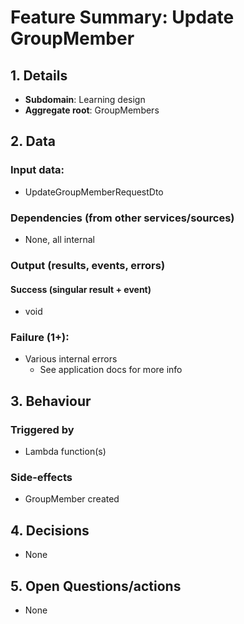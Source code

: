 # Feature Summary: Update GroupMember

## 1. Details

- **Subdomain**: Learning design
- **Aggregate root**: GroupMembers

## 2. Data

### Input data:

- UpdateGroupMemberRequestDto

### Dependencies (from other services/sources)

- None, all internal

### Output (results, events, errors)

#### Success (singular result + event)

- void

### Failure (1+):

- Various internal errors
  - See application docs for more info

## 3. Behaviour

### Triggered by

- Lambda function(s)

### Side-effects

- GroupMember created

## 4. Decisions

- None

## 5. Open Questions/actions

- None
